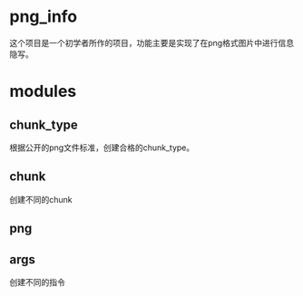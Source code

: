 # png_info
这个项目是一个初学者所作的项目，功能主要是实现了在png格式图片中进行信息隐写。

# modules
## chunk_type
根据公开的png文件标准，创建合格的chunk_type。

## chunk
创建不同的chunk

## png


## args
创建不同的指令